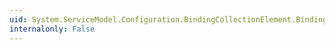 ```yaml
---
uid: System.ServiceModel.Configuration.BindingCollectionElement.BindingName
internalonly: False
---
```

